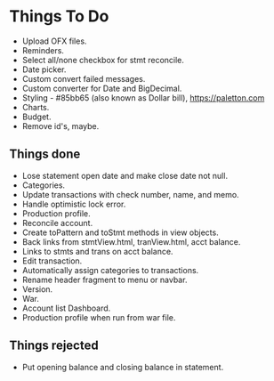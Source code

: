# Things To Do

* Upload OFX files.
* Reminders.
* Select all/none checkbox for stmt reconcile.
* Date picker.
* Custom convert failed messages.
* Custom converter for Date and BigDecimal.
* Styling - #85bb65 (also known as Dollar bill), https://paletton.com
* Charts.
* Budget.
* Remove id's, maybe.

## Things done

* Lose statement open date and make close date not null.
* Categories.
* Update transactions with check number, name, and memo.
* Handle optimistic lock error.
* Production profile.
* Reconcile account.
* Create toPattern and toStmt methods in view objects.
* Back links from stmtView.html, tranView.html, acct balance.
* Links to stmts and trans on acct balance. 
* Edit transaction.
* Automatically assign categories to transactions.
* Rename header fragment to menu or navbar.
* Version.
* War.
* Account list Dashboard.
* Production profile when run from war file.

## Things rejected

* Put opening balance and closing balance in statement.
